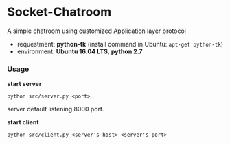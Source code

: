 # Socket-Chatroom
A simple chatroom using customized Application layer protocol
+ requestment: **python-tk** (install command in Ubuntu: `apt-get python-tk`)
+ environment: **Ubuntu 16.04 LTS**, **python 2.7**

### Usage
**start server**
```
python src/server.py <port>
```
server default listening 8000 port.

**start client**
```
python src/client.py <server's host> <server's port>
```
